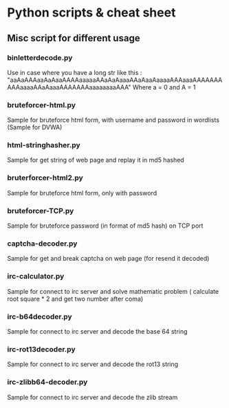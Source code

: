 # Python scripts & cheat sheet

## Misc script for different usage


### binletterdecode.py

Use in case where you have a long str like this : "aaAaAAAaaAaAaaAAAAaaaaaAAaAaAaaaAAaAaaAaaaaAAAaaaAAAAAAAAAAaaaaAAaAaaaAAAAAAAaaaaaaaaAAA"
Where a = 0 and A = 1


### bruteforcer-html.py

Sample for bruteforce html form, with username and password in wordlists (Sample for DVWA)


### html-stringhasher.py

Sample for get string of web page and replay it in md5 hashed


### bruterforcer-html2.py

Sample for bruteforce html form, only with password


### bruteforcer-TCP.py

Sample for bruteforce password (in format of md5 hash) on TCP port


### captcha-decoder.py

Sample for get and break captcha on web page (for resend it decoded)


### irc-calculator.py

Sample for connect to irc server and solve mathematic problem ( calculate root square * 2 and get two number after coma)


### irc-b64decoder.py

Sample for connect to irc server and decode the base 64 string


### irc-rot13decoder.py

Sample for connect to irc server and decode the rot13 string


### irc-zlibb64-decoder.py

Sample for connect to irc server and decode the zlib stream


